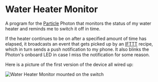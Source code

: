 # Water Heater Monitor

A program for the [Particle][] Photon that monitors the status of my water
heater and reminds me to switch it off in time.

If the heater continues to be on after a specified amount of time has elapsed,
it broadcasts an event that gets picked up by an [IFTTT][] recipe, which in
turn sends a push notification to my phone. It also blinks the Photon's onboard
LED in case I miss the notification for some reason.

Here is a picture of the first version of the device all wired up:

![Water Heater Monitor mounted on the switch](https://lh3.googleusercontent.com/-0sTzhfV3iEs/VxuszwkHb2I/AAAAAAAACGI/xpZ8f8aD4EkLCHnwqS6jJ6jh5lB6mYargCCo/s512/water-heater-monitor.jpg)

[Particle]: https://www.particle.io/
[IFTTT]: https://ifttt.com/
